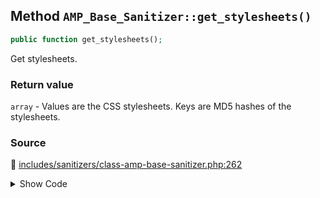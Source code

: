 ## Method `AMP_Base_Sanitizer::get_stylesheets()`

```php
public function get_stylesheets();
```

Get stylesheets.

### Return value

`array` - Values are the CSS stylesheets. Keys are MD5 hashes of the stylesheets.

### Source

:link: [includes/sanitizers/class-amp-base-sanitizer.php:262](/includes/sanitizers/class-amp-base-sanitizer.php#L262-L272)

<details>
<summary>Show Code</summary>

```php
public function get_stylesheets() {
	$stylesheets = [];
	foreach ( $this->get_styles() as $selector => $properties ) {
		$stylesheet = sprintf( '%s { %s }', $selector, implode( '; ', $properties ) . ';' );
		$stylesheets[ md5( $stylesheet ) ] = $stylesheet;
	}
	return $stylesheets;
}
```

</details>
